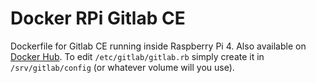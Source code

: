 # Docker RPi Gitlab CE

Dockerfile for Gitlab CE running inside Raspberry Pi 4. Also available on [Docker Hub](https://hub.docker.com/repository/docker/zuffik/docker-raspberry-gitlab-ce).
To edit `/etc/gitlab/gitlab.rb` simply create it in `/srv/gitlab/config` (or whatever volume will you use).

